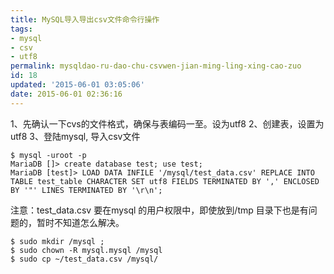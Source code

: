 ```yaml
---
title: MySQL导入导出csv文件命令行操作
tags: 
- mysql 
- csv 
- utf8
permalink: mysqldao-ru-dao-chu-csvwen-jian-ming-ling-xing-cao-zuo
id: 18
updated: '2015-06-01 03:05:06'
date: 2015-06-01 02:36:16
---
```


1、先确认一下cvs的文件格式，确保与表编码一至。设为utf8
2、创建表，设置为utf8
3、登陆mysql, 导入csv文件

    $ mysql -uroot -p
    MariaDB []> create database test; use test;
    MariaDB [test]> LOAD DATA INFILE '/mysql/test_data.csv' REPLACE INTO TABLE test_table CHARACTER SET utf8 FIELDS TERMINATED BY ',' ENCLOSED BY '"' LINES TERMINATED BY '\r\n';

注意：test_data.csv 要在mysql 的用户权限中，即使放到/tmp 目录下也是有问题的，暂时不知道怎么解决。
        
    $ sudo mkdir /mysql ; 
    $ sudo chown -R mysql.mysql /mysql 
    $ sudo cp ~/test_data.csv /mysql/
